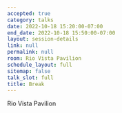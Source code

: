```yaml
---
accepted: true
category: talks
date: 2022-10-18 15:20:00-07:00
end_date: 2022-10-18 15:50:00-07:00
layout: session-details
link: null
permalink: null
room: Rio Vista Pavilion
schedule_layout: full
sitemap: false
talk_slot: full
title: Break
---
```


Rio Vista Pavilion
